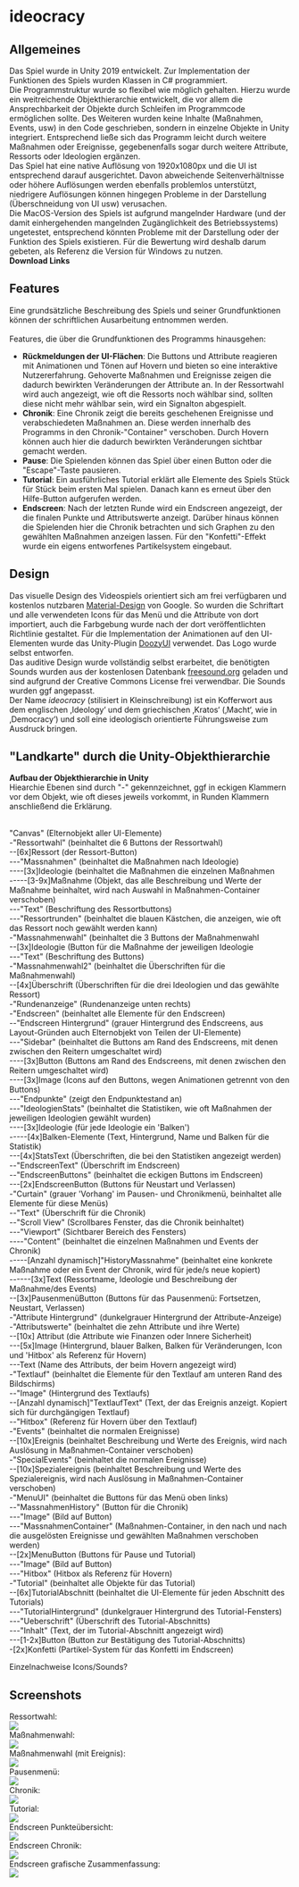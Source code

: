 # ideocracy <br>
<h2>Allgemeines</h2>
Das Spiel wurde in Unity 2019 entwickelt. Zur Implementation der Funktionen des Spiels wurden Klassen in C# programmiert. <br>
Die Programmstruktur wurde so flexibel wie möglich gehalten. Hierzu wurde ein weitreichende Objekthierarchie entwickelt, die vor allem die Ansprechbarkeit der Objekte durch Schleifen im Programmcode ermöglichen sollte. Des Weiteren wurden keine Inhalte (Maßnahmen, Events, usw) in den Code geschrieben, sondern in einzelne Objekte in Unity integriert. Entsprechend ließe sich das Programm leicht durch weitere Maßnahmen oder Ereignisse, gegebenenfalls sogar durch weitere Attribute, Ressorts oder Ideologien ergänzen.<br>
Das Spiel hat eine native Auflösung von 1920x1080px und die UI ist entsprechend darauf ausgerichtet. Davon abweichende Seitenverhältnisse oder höhere Auflösungen werden ebenfalls problemlos unterstützt, niedrigere Auflösungen können hingegen Probleme in der Darstellung (Überschneidung von UI usw) verusachen.<br>
Die MacOS-Version des Spiels ist aufgrund mangelnder Hardware (und der damit einhergehenden mangelnden Zugänglichkeit des Betriebssystems) ungetestet, entsprechend könnten Probleme mit der Darstellung oder der Funktion des Spiels existieren. Für die Bewertung wird deshalb darum gebeten, als Referenz die Version für Windows zu nutzen.<br>
<b>Download Links</b>
<h2>Features</h2>
Eine grundsätzliche Beschreibung des Spiels und seiner Grundfunktionen können der schriftlichen Ausarbeitung entnommen werden.<br><br>
Features, die über die Grundfunktionen des Programms hinausgehen:
<ul>
<li><b>Rückmeldungen der UI-Flächen</b>: Die Buttons und Attribute reagieren mit Animationen und Tönen auf Hovern und bieten so eine interaktive Nutzererfahrung. Gehoverte Maßnahmen und Ereignisse zeigen die dadurch bewirkten Veränderungen der Attribute an. In der Ressortwahl wird auch angezeigt, wie oft die Ressorts noch wählbar sind, sollten diese nicht mehr wählbar sein, wird ein Signalton abgespielt.</li>
<li><b>Chronik</b>: Eine Chronik zeigt die bereits geschehenen Ereignisse und verabschiedeten Maßnahmen an. Diese werden innerhalb des Programms in den Chronik-"Container" verschoben. Durch Hovern können auch hier die dadurch bewirkten Veränderungen sichtbar gemacht werden.</li>
<li><b>Pause</b>: Die Spielenden können das Spiel über einen Button oder die "Escape"-Taste pausieren.</li>
<li><b>Tutorial</b>: Ein ausführliches Tutorial erklärt alle Elemente des Spiels Stück für Stück beim ersten Mal spielen. Danach kann es erneut über den Hilfe-Button aufgerufen werden.</li>
<li><b>Endscreen</b>: Nach der letzten Runde wird ein Endscreen angezeigt, der die finalen Punkte und Attributswerte anzeigt. Darüber hinaus können die Spielenden hier die Chronik betrachten und sich Graphen zu den gewählten Maßnahmen anzeigen lassen. Für den "Konfetti"-Effekt wurde ein eigens entworfenes Partikelsystem eingebaut.</li>
</ul>
<h2>Design</h2>
Das visuelle Design des Videospiels orientiert sich am frei verfügbaren und kostenlos nutzbaren <a href="https://www.material.io">Material-Design</a> von Google. So wurden die Schriftart und alle verwendeten Icons für das Menü und die Attribute von dort importiert, auch die Farbgebung wurde nach der dort veröffentlichten Richtlinie gestaltet. Für die Implementation der Animationen auf den UI-Elementen wurde das Unity-Plugin <a href="https://assetstore.unity.com/packages/tools/gui/doozyui-complete-ui-management-system-138361">DoozyUI</a> verwendet. Das Logo wurde selbst entworfen.<br>
Das auditive Design wurde vollständig selbst erarbeitet, die benötigten Sounds wurden aus der kostenlosen Datenbank <a href="https://www.freesound.org">freesound.org</a> geladen und sind aufgrund der Creative Commons License frei verwendbar. Die Sounds wurden ggf angepasst.<br>
Der Name <i>ideocracy</i> (stilisiert in Kleinschreibung) ist ein Kofferwort aus dem englischen ‚Ideology‘ und dem griechischen ‚Kratos‘ (‚Macht‘, wie in ‚Democracy‘) und soll eine ideologisch orientierte Führungsweise zum Ausdruck bringen.<br>
<h2>"Landkarte" durch die Unity-Objekthierarchie</h2>
<b>Aufbau der Objekthierarchie in Unity</b><br>
Hiearchie Ebenen sind durch "-" gekennzeichnet, ggf in eckigen Klammern vor dem Objekt, wie oft dieses jeweils vorkommt, in Runden Klammern anschließend die Erklärung.<br><br>

"Canvas" (Elternobjekt aller UI-Elemente)<br>
-"Ressortwahl" (beinhaltet die 6 Buttons der Ressortwahl)<br>
--[6x]Ressort (der Ressort-Button)<br>
---"Massnahmen" (beinhaltet die Maßnahmen nach Ideologie)<br>
----[3x]Ideologie (beinhaltet die Maßnahmen die einzelnen Maßnahmen<br>
-----[3-9x]Maßnahme (Objekt, das alle Beschreibung und Werte der Maßnahme beinhaltet, wird nach Auswahl in Maßnahmen-Container verschoben)<br>
---"Text" (Beschriftung des Ressortbuttons)<br>
---"Ressortrunden" (beinhaltet die blauen Kästchen, die anzeigen, wie oft das Ressort noch gewählt werden kann)<br>
-"Massnahmenwahl" (beinhaltet die 3 Buttons der Maßnahmenwahl<br>
--[3x]Ideologie (Button für die Maßnahme der jeweiligen Ideologie<br>
---"Text" (Beschriftung des Buttons)<br>
-"Massnahmenwahl2" (beinhaltet die Überschriften für die Maßnahmenwahl)<br>
--[4x]Überschrift (Überschriften für die drei Ideologien und das gewählte Ressort)<br>
-"Rundenanzeige" (Rundenanzeige unten rechts)<br>
-"Endscreen" (beinhaltet alle Elemente für den Endscreen)<br>
--"Endscreen Hintergrund" (grauer Hintergrund des Endscreens, aus Layout-Gründen auch Elternobjekt von Teilen der UI-Elemente)<br>
---"Sidebar" (beinhaltet die Buttons am Rand des Endscreens, mit denen zwischen den Reitern umgeschaltet wird)<br>
----[3x]Button (Buttons am Rand des Endscreens, mit denen zwischen den Reitern umgeschaltet wird)<br>
----[3x]Image (Icons auf den Buttons, wegen Animationen getrennt von den Buttons)<br>
---"Endpunkte" (zeigt den Endpunktestand an)<br>
---"IdeologienStats" (beinhaltet die Statistiken, wie oft Maßnahmen der jeweiligen Ideologien gewählt wurden)<br>
----[3x]Ideologie (für jede Ideologie ein 'Balken')<br>
-----[4x]Balken-Elemente (Text, Hintergrund, Name und Balken für die Statistik)<br>
---[4x]StatsText (Überschriften, die bei den Statistiken angezeigt werden)<br>
--"EndscreenText" (Überschrift im Endscreen)<br>
--"EndscreenButtons" (beinhaltet die eckigen Buttons im Endscreen)<br>
---[2x]EndscreenButton (Buttons für Neustart und Verlassen)<br>
-"Curtain" (grauer 'Vorhang' im Pausen- und Chronikmenü, beinhaltet alle Elemente für diese Menüs)<br>
--"Text" (Überschrift für die Chronik)<br>
--"Scroll View" (Scrollbares Fenster, das die Chronik beinhaltet)<br>
---"Viewport" (Sichtbarer Bereich des Fensters)<br>
----"Content" (beinhaltet die einzelnen Maßnahmen und Events der Chronik)<br>
-----[Anzahl dynamisch]"HistoryMassnahme" (beinhaltet eine konkrete Maßnahme oder ein Event der Chronik, wird für jede/s neue kopiert)<br>
------[3x]Text (Ressortname, Ideologie und Beschreibung der Maßnahme/des Events)<br>
--[3x]PausenmenüButton (Buttons für das Pausenmenü: Fortsetzen, Neustart, Verlassen)<br>
-"Attribute Hintergrund" (dunkelgrauer Hintergrund der Attribute-Anzeige)<br>
-"Attributswerte" (beinhaltet die zehn Attribute und ihre Werte)<br>
--[10x] Attribut (die Attribute wie Finanzen oder Innere Sicherheit)<br>
---[5x]Image (Hintergrund, blauer Balken, Balken für Veränderungen, Icon und 'Hitbox' als Referenz für Hovern)<br>
---Text (Name des Attributs, der beim Hovern angezeigt wird)<br>
-"Textlauf" (beinhaltet die Elemente für den Textlauf am unteren Rand des Bildschirms)<br>
--"Image" (Hintergrund des Textlaufs)<br>
--[Anzahl dynamisch]"TextlaufText" (Text, der das Ereignis anzeigt. Kopiert sich für durchgängigen Textlauf)<br>
--"Hitbox" (Referenz für Hovern über den Textlauf)<br>
-"Events" (beinhaltet die normalen Ereignisse)<br>
--[10x]Ereignis (beinhaltet Beschreibung und Werte des Ereignis, wird nach Auslösung in Maßnahmen-Container verschoben)<br>
-"SpecialEvents" (beinhaltet die normalen Ereignisse)<br>
--[10x]Spezialereignis (beinhaltet Beschreibung und Werte des Spezialereignis, wird nach Auslösung in Maßnahmen-Container verschoben)<br>
-"MenuUI" (beinhaltet die Buttons für das Menü oben links)<br>
--"MassnahmenHistory" (Button für die Chronik)<br>
---"Image" (Bild auf Button)<br>
---"MassnahmenContainer" (Maßnahmen-Container, in den nach und nach die ausgelösten Ereignisse und gewählten Maßnahmen verschoben werden)<br>
--[2x]MenuButton (Buttons für Pause und Tutorial)<br>
---"Image" (Bild auf Button)<br>
---"Hitbox" (Hitbox als Referenz für Hovern)<br>
-"Tutorial" (beinhaltet alle Objekte für das Tutorial)<br>
--[6x]TutorialAbschnitt (beinhaltet die UI-Elemente für jeden Abschnitt des Tutorials)<br>
---"TutorialHintergrund" (dunkelgrauer Hintergrund des Tutorial-Fensters)<br>
---"Ueberschrift" (Überschrift des Tutorial-Abschnitts)<br>
---"Inhalt" (Text, der im Tutorial-Abschnitt angezeigt wird)<br>
---[1-2x]Button (Button zur Bestätigung des Tutorial-Abschnitts)<br>
-[2x]Konfetti (Partikel-System für das Konfetti im Endscreen)<br>



Einzelnachweise Icons/Sounds?

<h2>Screenshots</h2>
Ressortwahl:<br>
<img src="./Screenshots/ideocracy screenshot 1.PNG"><br>
Maßnahmenwahl:<br>
<img src="./Screenshots/ideocracy screenshot 2.PNG"><br>
Maßnahmenwahl (mit Ereignis):<br>
<img src="./Screenshots/ideocracy screenshot 3.PNG"><br>
Pausenmenü:<br>
<img src="./Screenshots/ideocracy screenshot 4.PNG"><br>
Chronik:<br>
<img src="./Screenshots/ideocracy screenshot 5.PNG"><br>
Tutorial:<br>
<img src="./Screenshots/ideocracy screenshot 6.PNG"><br>
Endscreen Punkteübersicht:<br>
<img src="./Screenshots/ideocracy screenshot 7.PNG"><br>
Endscreen Chronik:<br>
<img src="./Screenshots/ideocracy screenshot 8.PNG"><br>
Endscreen grafische Zusammenfassung:<br>
<img src="./Screenshots/ideocracy screenshot 9.PNG">
